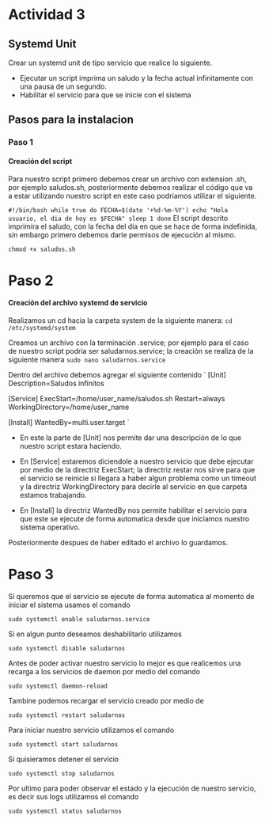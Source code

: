 # Actividad 3
## Systemd Unit

Crear un systemd unit de tipo servicio que realice lo siguiente.

- Ejecutar un script imprima un saludo y la fecha actual infinitamente con una pausa de un segundo.
- Habilitar el servicio para que se inicie con el sistema 

## Pasos para la instalacion

### Paso 1
#### Creación del script 
Para nuestro script primero debemos crear un archivo con extension .sh, por ejemplo saludos.sh, posteriormente debemos realizar el código que va a estar utilizando nuestro script en este caso podriamos utilizar el siguiente.

`
#!/bin/bash
while true
do
FECHA=$(date '+%d-%m-%Y')
echo "Hola usuario, el dia de hoy es $FECHA"
sleep 1
done
`
El script descrito imprimira el saludo, con la fecha del día en que se hace de forma indefinida, sin embargo primero debemos darle permisos de ejecución al mismo.

`
chmod +x saludos.sh
`
# Paso 2
#### Creación del archivo systemd de servicio

Realizamos un cd hacia la carpeta system de la siguiente manera:
`cd /etc/systemd/system`

Creamos un archivo con la terminación .service; por ejemplo para el caso de nuestro script podria ser saludarnos.service; la creación se realiza de la siguiente manera 
`sudo nano saludarnos.service`

Dentro del archivo debemos agregar el siguiente contenido
`
[Unit]
Description=Saludos infinitos

[Service]
ExecStart=/home/user_name/saludos.sh
Restart=always
WorkingDirectory=/home/user_name

[Install]
WantedBy=multi.user.target
`
- En este la parte de [Unit] nos permite dar una descripción de lo que nuestro script estara haciendo.

- En [Service] estaremos diciendole a nuestro servicio que debe ejecutar por medio de la directriz ExecStart; la directriz restar nos sirve para que el servicio se reinicie si llegara a haber algun problema como un timeout y la directriz WorkingDirectory para decirle al servicio en que carpeta estamos trabajando.

- En [Install] la directriz WantedBy nos permite habilitar el servicio para que este se ejecute de forma automatica desde que iniciamos nuestro sistema operativo.

Posteriormente despues de haber editado el archivo lo guardamos.

# Paso 3

Si queremos que el servicio se ejecute de forma automatica al momento de iniciar el sistema usamos el comando

`sudo systemctl enable saludarnos.service`

Si en algun punto deseamos deshabilitarlo utilizamos

`sudo systemctl disable saludarnos`

Antes de poder activar nuestro servicio lo mejor es que realicemos una recarga a los servicios de daemon por medio del comando

`sudo systemctl daemon-reload`

Tambine podemos recargar el servicio creado por medio de

`sudo systemctl restart saludarnos`

Para iniciar nuestro servicio utilizamos el comando

`sudo systemctl start saludarnos`

Si quisieramos detener el servicio 

`sudo systemctl stop saludarnos`

Por ultimo para poder observar el estado y la ejecución de nuestro servicio, es decir sus logs utilizamos el comando

`sudo systemctl status saludarnos`

